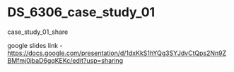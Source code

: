 # DS_6306_case_study_01
case_study_01_share

google slides link - https://docs.google.com/presentation/d/1dxKkS1hYQg3SYJdvCtQps2Nn9ZBMfmj0jbaD6gqKEKc/edit?usp=sharing